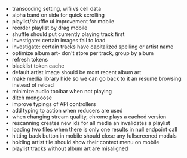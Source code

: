 - transcoding setting, wifi vs cell data
- alpha band on side for quick scrolling
- playlist/shuffle ui improvement for mobile
- reorder playlist by drag mobile
- shuffle should put currently playing track first
- investigate: certain images fail to load
- investigate: certain tracks have capitalized spelling or artist name
- optimize album art- don't store per track, group by album
- refresh tokens
- blacklist token cache
- default artist image should be most recent album art
- make media library hide so we can go back to it an resume browsing instead of reload
- minimize audio toolbar when not playing
- ditch mongoose
- improve typings of API controllers
- add typing to action when reducers are used
- when changing stream quality, chrome plays a cached version
- rescanning creates new ids for all media an invalidates a playlist
- loading two files when there is only one results in null endpoint call
- hitting back button in mobile should close any fullscreened modals
- holding artist tile should show their context menu on mobile
- playlist tracks without album art are misaligned
